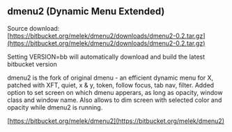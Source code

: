 dmenu2 (Dynamic Menu Extended)
------------------------------

Source download:
[https://bitbucket.org/melek/dmenu2/downloads/dmenu2-0.2.tar.gz](https://bitbucket.org/melek/dmenu2/downloads/dmenu2-0.2.tar.gz)

Setting VERSION=bb will automatically download 
and build the latest bitbucket version

dmenu2 is the fork of original dmenu - an efficient dynamic menu for X, patched
with XFT, quiet, x & y, token, follow focus, tab nav, filter.
Added option to set screen on which dmenu apperars, as long as opacity, window
class and window name.
Also allows to dim screen with selected color and opacity while dmenu2 is
running.

[https://bitbucket.org/melek/dmenu2](https://bitbucket.org/melek/dmenu2)
